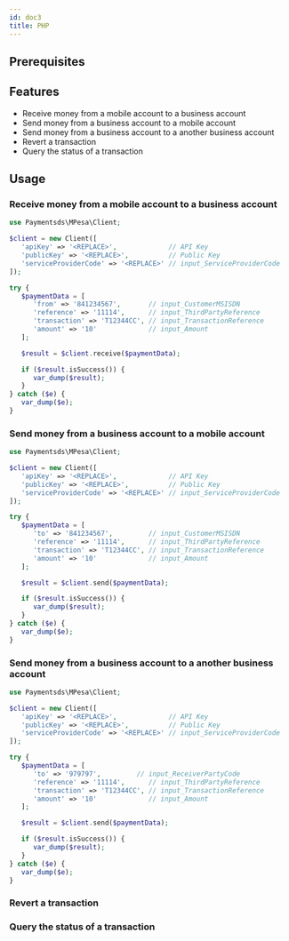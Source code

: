 ```yaml
---
id: doc3
title: PHP
---
```


## Prerequisites

## Features

- Receive money from a mobile account to a business account
- Send money from a business account to a mobile account
- Send money from a business account to a another business account
- Revert a transaction
- Query the status of a transaction

## Usage

### Receive money from a mobile account to a business account

```php
use Paymentsds\MPesa\Client;

$client = new Client([
   'apiKey' => '<REPLACE>',             // API Key
   'publicKey' => '<REPLACE>',          // Public Key
   'serviceProviderCode' => '<REPLACE>' // input_ServiceProviderCode
]);

try {
   $paymentData = [
      'from' => '841234567',       // input_CustomerMSISDN
      'reference' => '11114',      // input_ThirdPartyReference
      'transaction' => 'T12344CC', // input_TransactionReference
      'amount' => '10'             // input_Amount
   ];

   $result = $client.receive($paymentData);

   if ($result.isSuccess()) {
      var_dump($result);
   }
} catch ($e) {
   var_dump($e);
}
```

### Send money from a business account to a mobile account

```php
use Paymentsds\MPesa\Client;

$client = new Client([
   'apiKey' => '<REPLACE>',             // API Key
   'publicKey' => '<REPLACE>',          // Public Key
   'serviceProviderCode' => '<REPLACE>' // input_ServiceProviderCode
]);

try {
   $paymentData = [
      'to' => '841234567',         // input_CustomerMSISDN
      'reference' => '11114',      // input_ThirdPartyReference
      'transaction' => 'T12344CC', // input_TransactionReference
      'amount' => '10'             // input_Amount
   ];

   $result = $client.send($paymentData);

   if ($result.isSuccess()) {
      var_dump($result);
   }
} catch ($e) {
   var_dump($e);
}
```

### Send money from a business account to a another business account

```php
use Paymentsds\MPesa\Client;

$client = new Client([
   'apiKey' => '<REPLACE>',             // API Key
   'publicKey' => '<REPLACE>',          // Public Key
   'serviceProviderCode' => '<REPLACE>' // input_ServiceProviderCode
]);

try {
   $paymentData = [
      'to' => '979797',         // input_ReceiverPartyCode
      'reference' => '11114',      // input_ThirdPartyReference
      'transaction' => 'T12344CC', // input_TransactionReference
      'amount' => '10'             // input_Amount
   ];

   $result = $client.send($paymentData);

   if ($result.isSuccess()) {
      var_dump($result);
   }
} catch ($e) {
   var_dump($e);
}
```

### Revert a transaction

### Query the status of a transaction
